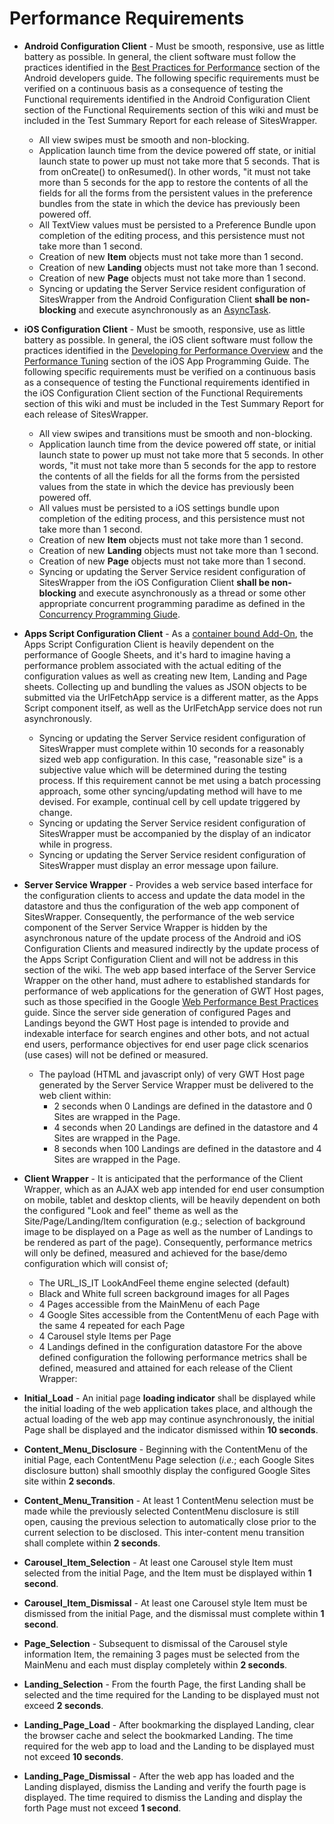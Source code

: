 # Performance Requirements #

  * **Android Configuration Client** - Must be smooth, responsive, use as little battery as possible. In general, the client software must follow the practices identified in the [Best Practices for Performance](http://developer.android.com/training/best-performance.html) section of the Android developers guide. The following specific requirements must be verified on a continuous basis as a consequence of testing the Functional requirements identified in the Android Configuration Client section of the Functional Requirements section of this wiki and must be included in the Test Summary Report for each release of SitesWrapper.
    * All view swipes must be smooth and non-blocking.
    * Application launch time from the device powered off state, or initial launch state to power up must not take more that 5 seconds. That is from onCreate() to onResumed(). In other words, "it must not take more than 5 seconds for the app to restore the contents of all the fields for all the forms from the persistent values in the preference bundles from the state in which the device has previously been powered off.
    * All TextView values must be persisted to a Preference Bundle upon completion of the editing process, and this persistence must not take more than 1 second.
    * Creation of new **Item** objects must not take more than 1 second.
    * Creation of new **Landing** objects must not take more than 1 second.
    * Creation of new **Page** objects must not take more than 1 second.
    * Syncing or updating the Server Service resident configuration of SitesWrapper from the Android Configuration Client **shall be non-blocking** and execute asynchronously as an [AsyncTask](http://developer.android.com/reference/android/os/AsyncTask.html).

  * **iOS Configuration Client** - Must be smooth, responsive, use as little battery as possible. In general, the iOS client software must follow the practices identified in the [Developing for Performance Overview](https://developer.apple.com/library/ios/documentation/Performance/Conceptual/PerformanceOverview/Introduction/Introduction.html) and the [Performance Tuning](https://developer.apple.com/library/ios/documentation/iphone/conceptual/iphoneosprogrammingguide/PerformanceTuning/PerformanceTuning.html) section of the iOS App Programming Guide. The following specific requirements must be verified on a continuous basis as a consequence of testing the Functional requirements identified in the iOS Configuration Client section of the Functional Requirements section of this wiki and must be included in the Test Summary Report for each release of SitesWrapper.
    * All view swipes and transitions must be smooth and non-blocking.
    * Application launch time from the device powered off state, or initial launch state to power up must not take more that 5 seconds. In other words, "it must not take more than 5 seconds for the app to restore the contents of all the fields for all the forms from the persisted values from the state in which the device has previously been powered off.
    * All values must be persisted to a iOS settings bundle upon completion of the editing process, and this persistence must not take more than 1 second.
    * Creation of new **Item** objects must not take more than 1 second.
    * Creation of new **Landing** objects must not take more than 1 second.
    * Creation of new **Page** objects must not take more than 1 second.
    * Syncing or updating the Server Service resident configuration of SitesWrapper from the iOS Configuration Client **shall be non-blocking** and execute asynchronously as a thread or some other appropriate concurrent programming paradime as defined in the [Concurrency Programming Giude](http://developer.apple.com/library/ios/documentation/General/Conceptual/ConcurrencyProgrammingGuide/Introduction/Introduction.html#//apple_ref/doc/uid/TP40008091-CH1-SW1).

  * **Apps Script Configuration Client** - As a [container bound Add-On](https://developers.google.com/apps-script/), the Apps Script Configuration Client is heavily dependent on the performance of Google Sheets, and it's hard to imagine having a performance problem associated with the actual editing of the configuration values as well as creating new Item, Landing and Page sheets. Collecting up and bundling the values as JSON objects to be submitted via the UrlFetchApp service is a different matter, as the Apps Script component itself, as well as the UrlFetchApp service does not run asynchronously.
    * Syncing or updating the Server Service resident configuration of SitesWrapper must complete within 10 seconds for a reasonably sized web app configuration. In this case, "reasonable size" is a subjective value which will be determined during the testing process. If this requirement cannot be met using a batch processing approach, some other syncing/updating method will have to me devised. For example, continual cell by cell update triggered by change.
    * Syncing or updating the Server Service resident configuration of SitesWrapper must be accompanied by the display of an indicator while in progress.
    * Syncing or updating the Server Service resident configuration of SitesWrapper must display an error message upon failure.

  * **Server Service Wrapper** - Provides a web service based interface for the configuration clients to access and update the data model in the datastore and thus the configuration of the web app component of SitesWrapper. Consequently, the performance of the web service component of the Server Service Wrapper is hidden by the asynchronous nature of the update process of the Android and iOS Configuration Clients and measured indirectly by the update process of the Apps Script Configuration Client and will not be address in this section of the wiki. The web app based interface of the Server Service Wrapper on the other hand, must adhere to established standards for performance of web applications for the generation of GWT Host pages, such as those specified in the Google [Web Performance Best Practices](https://developers.google.com/speed/docs/best-practices/rules_intro) guide. Since the server side generation of configured Pages and Landings beyond the GWT Host page is intended to provide and indexable interface for search engines and other bots, and not actual end users, performance objectives for end user page click scenarios (use cases) will not be defined or measured.
    * The payload (HTML and javascript only) of very GWT Host page generated by the Server Service Wrapper must be delivered to the web client within:
      * 2 seconds when 0 Landings are defined in the datastore and 0 Sites are wrapped in the Page.
      * 4 seconds when 20 Landings are defined in the datastore and 4 Sites are wrapped in the Page.
      * 8 seconds when 100 Landings are defined in the datastore and 4 Sites are wrapped in the Page.

  * **Client Wrapper** - It is anticipated that the performance of the Client Wrapper, which as an AJAX web app intended for end user consumption on mobile, tablet and desktop clients, will be heavily dependent on both the configured "Look and feel" theme as well as the Site/Page/Landing/Item configuration (e.g.; selection of background image to be displayed on a Page as well as the number of Landings to be rendered as part of the page). Consequently, performance metrics will only be defined, measured and achieved for the base/demo configuration which will consist of;
    * The URL\_IS\_IT LookAndFeel theme engine selected (default)
    * Black and White full screen background images for all Pages
    * 4 Pages accessible from the MainMenu of each Page
    * 4 Google Sites accessible from the ContentMenu of each Page with the same 4 repeated for each Page
    * 4 Carousel style Items per Page
    * 4 Landings defined in the configuration datastore
For the above defined configuration the following performance metrics shall be defined, measured and attained for each release of the Client Wrapper:
  * **Initial\_Load** - An initial page **loading indicator** shall be displayed while the initial loading of the web application takes place, and although the actual loading of the web app may continue asynchronously, the initial Page shall be displayed and the indicator dismissed within **10 seconds**.
  * **Content\_Menu\_Disclosure** - Beginning with the ContentMenu of the initial Page, each ContentMenu Page selection (_i.e._; each Google Sites disclosure button) shall smoothly display the configured Google Sites site within **2 seconds**.
  * **Content\_Menu\_Transition** - At least 1 ContentMenu selection must be made while the previously selected ContentMenu disclosure is still open, causing the previous selection to automatically close prior to the current selection to be disclosed. This inter-content menu transition shall complete within **2 seconds**.
  * **Carousel\_Item\_Selection** - At least one Carousel style Item must selected from the initial Page, and the Item must be displayed within **1 second**.
  * **Carousel\_Item\_Dismissal** - At least one Carousel style Item must be dismissed from the initial Page, and the dismissal must complete within **1 second**.
  * **Page\_Selection** - Subsequent to dismissal of the Carousel style information Item, the remaining 3 pages must be selected from the MainMenu and each must display completely within **2 seconds**.
  * **Landing\_Selection** - From the fourth Page, the first Landing shall be selected and the time required for the Landing to be displayed must not exceed **2 seconds**.
  * **Landing\_Page\_Load** - After bookmarking the displayed Landing, clear the browser cache and select the bookmarked Landing. The time required for the web app to load and the Landing to be displayed must not exceed **10 seconds**.
  * **Landing\_Page\_Dismissal** - After the web app has loaded and the Landing displayed, dismiss the Landing and verify the fourth page is displayed. The time required to dismiss the Landing and display the forth Page must not exceed **1 second**.